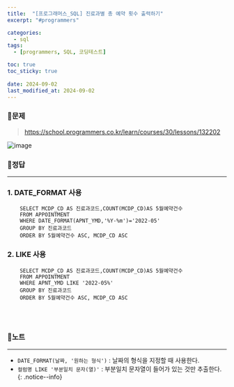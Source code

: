 ```yaml
---
title:  "[프로그래머스_SQL] 진료과별 총 예약 횟수 출력하기"
excerpt: "#programmers"

categories:
  - sql
tags:
  - [programmers, SQL, 코딩테스트]

toc: true
toc_sticky: true
 
date: 2024-09-02
last_modified_at: 2024-09-02
---
```


### 📜문제
> <https://school.programmers.co.kr/learn/courses/30/lessons/132202>  

![image](https://github.com/user-attachments/assets/ff5ad664-f4cc-4751-a161-9763a5f7d84e)
  <br>
  
### 📜정답
-----
### 1. DATE_FORMAT 사용
```
    SELECT MCDP_CD AS 진료과코드,COUNT(MCDP_CD)AS 5월예약건수 
    FROM APPOINTMENT 
    WHERE DATE_FORMAT(APNT_YMD,'%Y-%m')='2022-05'
    GROUP BY 진료과코드
    ORDER BY 5월예약건수 ASC, MCDP_CD ASC
```  
  
### 2. LIKE 사용
```
    SELECT MCDP_CD AS 진료과코드,COUNT(MCDP_CD)AS 5월예약건수 
    FROM APPOINTMENT 
    WHERE APNT_YMD LIKE '2022-05%'
    GROUP BY 진료과코드
    ORDER BY 5월예약건수 ASC, MCDP_CD ASC
```  
<br><br>
  
### 📜노트
-----
* `DATE_FORMAT(날짜, '원하는 형식')` : 날짜의 형식을 지정할 때 사용한다.
* `컬럼명 LIKE '부분일치 문자(열)'`  : 부분일치 문자열이 들어가 있는 것만 추출한다.
{: .notice--info} 

